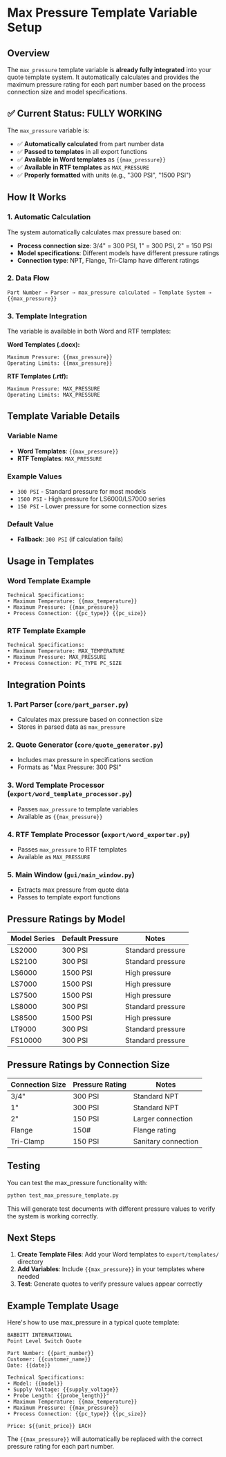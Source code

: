 # Max Pressure Template Variable Setup

## Overview

The `max_pressure` template variable is **already fully integrated** into your quote template system. It automatically calculates and provides the maximum pressure rating for each part number based on the process connection size and model specifications.

## ✅ Current Status: FULLY WORKING

The `max_pressure` variable is:
- ✅ **Automatically calculated** from part number data
- ✅ **Passed to templates** in all export functions
- ✅ **Available in Word templates** as `{{max_pressure}}`
- ✅ **Available in RTF templates** as `MAX_PRESSURE`
- ✅ **Properly formatted** with units (e.g., "300 PSI", "1500 PSI")

## How It Works

### 1. Automatic Calculation
The system automatically calculates max pressure based on:
- **Process connection size**: 3/4" = 300 PSI, 1" = 300 PSI, 2" = 150 PSI
- **Model specifications**: Different models have different pressure ratings
- **Connection type**: NPT, Flange, Tri-Clamp have different ratings

### 2. Data Flow
```
Part Number → Parser → max_pressure calculated → Template System → {{max_pressure}}
```

### 3. Template Integration
The variable is available in both Word and RTF templates:

**Word Templates (.docx):**
```docx
Maximum Pressure: {{max_pressure}}
Operating Limits: {{max_pressure}}
```

**RTF Templates (.rtf):**
```rtf
Maximum Pressure: MAX_PRESSURE
Operating Limits: MAX_PRESSURE
```

## Template Variable Details

### Variable Name
- **Word Templates**: `{{max_pressure}}`
- **RTF Templates**: `MAX_PRESSURE`

### Example Values
- `300 PSI` - Standard pressure for most models
- `1500 PSI` - High pressure for LS6000/LS7000 series
- `150 PSI` - Lower pressure for some connection sizes

### Default Value
- **Fallback**: `300 PSI` (if calculation fails)

## Usage in Templates

### Word Template Example
```docx
Technical Specifications:
• Maximum Temperature: {{max_temperature}}
• Maximum Pressure: {{max_pressure}}
• Process Connection: {{pc_type}} {{pc_size}}
```

### RTF Template Example
```rtf
Technical Specifications:
• Maximum Temperature: MAX_TEMPERATURE
• Maximum Pressure: MAX_PRESSURE
• Process Connection: PC_TYPE PC_SIZE
```

## Integration Points

### 1. Part Parser (`core/part_parser.py`)
- Calculates max pressure based on connection size
- Stores in parsed data as `max_pressure`

### 2. Quote Generator (`core/quote_generator.py`)
- Includes max pressure in specifications section
- Formats as "Max Pressure: 300 PSI"

### 3. Word Template Processor (`export/word_template_processor.py`)
- Passes `max_pressure` to template variables
- Available as `{{max_pressure}}`

### 4. RTF Template Processor (`export/word_exporter.py`)
- Passes `max_pressure` to RTF templates
- Available as `MAX_PRESSURE`

### 5. Main Window (`gui/main_window.py`)
- Extracts max pressure from quote data
- Passes to template export functions

## Pressure Ratings by Model

| Model Series | Default Pressure | Notes |
|--------------|------------------|-------|
| LS2000 | 300 PSI | Standard pressure |
| LS2100 | 300 PSI | Standard pressure |
| LS6000 | 1500 PSI | High pressure |
| LS7000 | 1500 PSI | High pressure |
| LS7500 | 1500 PSI | High pressure |
| LS8000 | 300 PSI | Standard pressure |
| LS8500 | 1500 PSI | High pressure |
| LT9000 | 300 PSI | Standard pressure |
| FS10000 | 300 PSI | Standard pressure |

## Pressure Ratings by Connection Size

| Connection Size | Pressure Rating | Notes |
|-----------------|-----------------|-------|
| 3/4" | 300 PSI | Standard NPT |
| 1" | 300 PSI | Standard NPT |
| 2" | 150 PSI | Larger connection |
| Flange | 150# | Flange rating |
| Tri-Clamp | 150 PSI | Sanitary connection |

## Testing

You can test the max_pressure functionality with:

```bash
python test_max_pressure_template.py
```

This will generate test documents with different pressure values to verify the system is working correctly.

## Next Steps

1. **Create Template Files**: Add your Word templates to `export/templates/` directory
2. **Add Variables**: Include `{{max_pressure}}` in your templates where needed
3. **Test**: Generate quotes to verify pressure values appear correctly

## Example Template Usage

Here's how to use max_pressure in a typical quote template:

```docx
BABBITT INTERNATIONAL
Point Level Switch Quote

Part Number: {{part_number}}
Customer: {{customer_name}}
Date: {{date}}

Technical Specifications:
• Model: {{model}}
• Supply Voltage: {{supply_voltage}}
• Probe Length: {{probe_length}}"
• Maximum Temperature: {{max_temperature}}
• Maximum Pressure: {{max_pressure}}
• Process Connection: {{pc_type}} {{pc_size}}

Price: ${{unit_price}} EACH
```

The `{{max_pressure}}` will automatically be replaced with the correct pressure rating for each part number. 